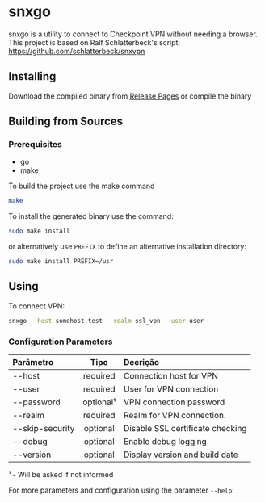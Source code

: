 # snxgo

snxgo is a utility to connect to Checkpoint VPN without needing a browser. This project is based on Ralf Schlatterbeck's script: https://github.com/schlatterbeck/snxvpn

## Installing
Download the compiled binary from [Release Pages](https://github.com/francisco-anderson/snx-go/releases) or compile the binary

## Building from Sources

### Prerequisites
- go
- make

To build the project use the make command

```sh
make
```

To install the generated binary use the command:
```sh
sudo make install
```
or alternatively use `PREFIX` to define an alternative installation directory:
```sh
sudo make install PREFIX=/usr
```

## Using

To connect VPN:
```sh
snxgo --host somehost.test --realm ssl_vpn --user user
```

### Configuration Parameters

| Parâmetro           | Tipo        | Decrição                                |
|:--------------------|:-----------:|:----------------------------------------|
|    --host           |   required  | Connection host for VPN                 |
|    --user           |   required  | User for VPN connection                 |
|    --password       |   optional¹ | VPN connection password                 |
|    --realm          |   required  | Realm for VPN connection.               |
|    --skip-security  |   optional  | Disable SSL certificate checking        |
|    --debug          |   optional  | Enable debug logging                    |
|    --version        |   optional  | Display version and build date          |

¹ - Will be asked if not informed

For more parameters and configuration using the parameter `--help`: